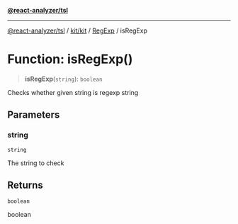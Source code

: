 [**@react-analyzer/tsl**](../../../../../README.md)

***

[@react-analyzer/tsl](../../../../../README.md) / [kit/kit](../../../README.md) / [RegExp](../README.md) / isRegExp

# Function: isRegExp()

> **isRegExp**(`string`): `boolean`

Checks whether given string is regexp string

## Parameters

### string

`string`

The string to check

## Returns

`boolean`

boolean

